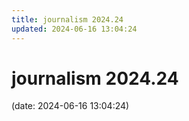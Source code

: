 ```yaml
---
title: journalism 2024.24
updated: 2024-06-16 13:04:24
---
```


# journalism 2024.24

(date: 2024-06-16 13:04:24)

